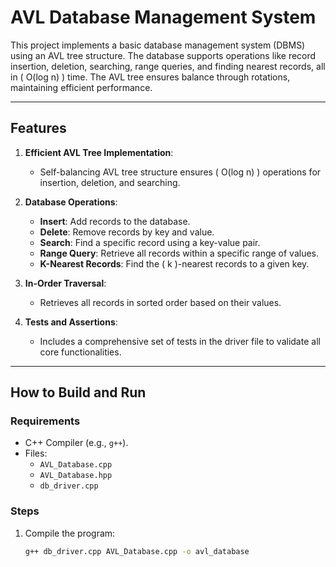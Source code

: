 # AVL Database Management System

This project implements a basic database management system (DBMS) using an AVL tree structure. The database supports operations like record insertion, deletion, searching, range queries, and finding nearest records, all in \( O(log n) \) time. The AVL tree ensures balance through rotations, maintaining efficient performance.

---

## **Features**

1. **Efficient AVL Tree Implementation**:
   - Self-balancing AVL tree structure ensures \( O(log n) \) operations for insertion, deletion, and searching.

2. **Database Operations**:
   - **Insert**: Add records to the database.
   - **Delete**: Remove records by key and value.
   - **Search**: Find a specific record using a key-value pair.
   - **Range Query**: Retrieve all records within a specific range of values.
   - **K-Nearest Records**: Find the \( k \)-nearest records to a given key.

3. **In-Order Traversal**:
   - Retrieves all records in sorted order based on their values.

4. **Tests and Assertions**:
   - Includes a comprehensive set of tests in the driver file to validate all core functionalities.

---

## **How to Build and Run**

### **Requirements**
- C++ Compiler (e.g., `g++`).
- Files:
  - `AVL_Database.cpp`
  - `AVL_Database.hpp`
  - `db_driver.cpp`

### **Steps**
1. Compile the program:
   ```bash
   g++ db_driver.cpp AVL_Database.cpp -o avl_database
